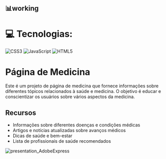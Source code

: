 <h2>📊working</h2>

# 💻 Tecnologias:
![CSS3](https://img.shields.io/badge/css3-%231572B6.svg?style=for-the-badge&logo=css3&logoColor=white) ![JavaScript](https://img.shields.io/badge/javascript-%23323330.svg?style=for-the-badge&logo=javascript&logoColor=%23F7DF1E) ![HTML5](https://img.shields.io/badge/html5-%23E34F26.svg?style=for-the-badge&logo=html5&logoColor=white) 

# Página de Medicina

Este é um projeto de página de medicina que fornece informações sobre diferentes tópicos relacionados à saúde e medicina. O objetivo é educar e conscientizar os usuários sobre vários aspectos da medicina.

## Recursos

- Informações sobre diferentes doenças e condições médicas
- Artigos e notícias atualizadas sobre avanços médicos
- Dicas de saúde e bem-estar
- Lista de profissionais de saúde recomendados


![presentation_AdobeExpress](https://github.com/Guilhermefonseca2021/landing_page/assets/92196697/955c79e6-9f91-45c4-a3ca-adbdd4db6c36)
